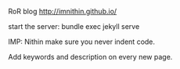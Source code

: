 RoR blog  http://imnithin.github.io/


start the server: bundle exec jekyll serve


IMP: Nithin make sure you never indent code.

Add keywords and description on every new page.
